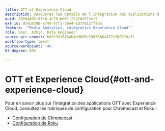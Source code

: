```yaml
---
title: OTT et Experience Cloud
description: Découvrez les détails de l’intégration des applications OTT à Experience Cloud.
uuid: 89264403-0fc8-4c76-b001-22e20e57bef2
exl-id: dfeb0708-e744-4ff1-a644-3d77812f736a
feature: '"Media Analytics, intégration Experience Cloud"'
role: User, Admin, Data Engineer
source-git-commit: b6df391016ab4b9095e3993808a877e3587f0a51
workflow-type: tm+mt
source-wordcount: '46'
ht-degree: 69%

---
```


# OTT et Experience Cloud{#ott-and-experience-cloud}

Pour en savoir plus sur l’intégration des applications OTT avec Experience Cloud, consultez les rubriques de configuration pour Chromecast et Roku :

* [Configuration de Chromecast](/help/sdk-implement/setup/set-up-chromecast.md)
* [Configuration de Roku](/help/sdk-implement/setup/set-up-roku.md)
